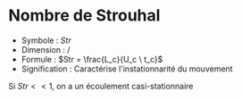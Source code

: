 # Nombre de Strouhal

- Symbole : $Str$
- Dimension : /
- Formule : $Str = \frac{L_c}{U_c \ t_c}$
- Signification : Caractérise l'instationnarité du mouvement

Si $Str << 1$, on a un écoulement casi-stationnaire